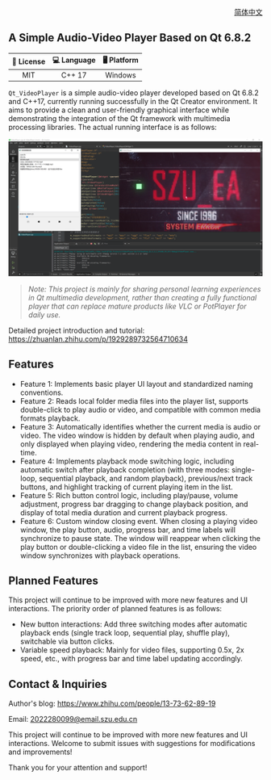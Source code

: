 <div align="right">
  <a href="README.md">简体中文</a>
</div>

## A Simple Audio-Video Player Based on Qt 6.8.2

| 📄 License | 💻 Language | 🖥️ Platform |
|:----------:|:-----------:|:-----------:|
|    MIT     |   C++ 17    |   Windows   |

`Qt_VideoPlayer` is a simple audio-video player developed based on Qt 6.8.2 and C++17, currently running successfully in the Qt Creator environment. It aims to provide a clean and user-friendly graphical interface while demonstrating the integration of the Qt framework with multimedia processing libraries. The actual running interface is as follows:

![Program Running Screenshot](Resource/program-run.png)

> *Note: This project is mainly for sharing personal learning experiences in Qt multimedia development, rather than creating a fully functional player that can replace mature products like VLC or PotPlayer for daily use.*

Detailed project introduction and tutorial: https://zhuanlan.zhihu.com/p/1929289732564710634

## Features

- Feature 1: Implements basic player UI layout and standardized naming conventions.
- Feature 2: Reads local folder media files into the player list, supports double-click to play audio or video, and compatible with common media formats playback.
- Feature 3: Automatically identifies whether the current media is audio or video. The video window is hidden by default when playing audio, and only displayed when playing video, rendering the media content in real-time.
- Feature 4: Implements playback mode switching logic, including automatic switch after playback completion (with three modes: single-loop, sequential playback, and random playback), previous/next track buttons, and highlight tracking of current playing item in the list.
- Feature 5: Rich button control logic, including play/pause, volume adjustment, progress bar dragging to change playback position, and display of total media duration and current playback progress.
- Feature 6: Custom window closing event. When closing a playing video window, the play button, audio, progress bar, and time labels will synchronize to pause state. The window will reappear when clicking the play button or double-clicking a video file in the list, ensuring the video window synchronizes with playback operations.

## Planned Features

This project will continue to be improved with more new features and UI interactions. The priority order of planned features is as follows:
- New button interactions: Add three switching modes after automatic playback ends (single track loop, sequential play, shuffle play), switchable via button clicks.
- Variable speed playback: Mainly for video files, supporting 0.5x, 2x speed, etc., with progress bar and time label updating accordingly.

## Contact & Inquiries

Author's blog: https://www.zhihu.com/people/13-73-62-89-19

Email: 2022280099@email.szu.edu.cn

This project will continue to be improved with more new features and UI interactions. Welcome to submit issues with suggestions for modifications and improvements!

Thank you for your attention and support!
